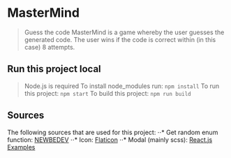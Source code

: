 # MasterMind

> Guess the code
MasterMind is a game whereby the user guesses the generated code. The user wins if the code is correct within (in this case) 8 attempts.

## Run this project local

> Node.js is required
To install node_modules run: `npm install`
To run this project: `npm start`
To build this project: `npm run build`

## Sources

The following sources that are used for this project:
⋅⋅* Get random enum function: [NEWBEDEV](https://newbedev.com/how-to-get-a-random-enum-in-typescript)
⋅⋅* Icon: [Flaticon](https://flaticon.com)
⋅⋅* Modal (mainly scss): [React.js Examples](https://reactjsexample.com/video-tutorial-make-a-modal-in-reactjs)
